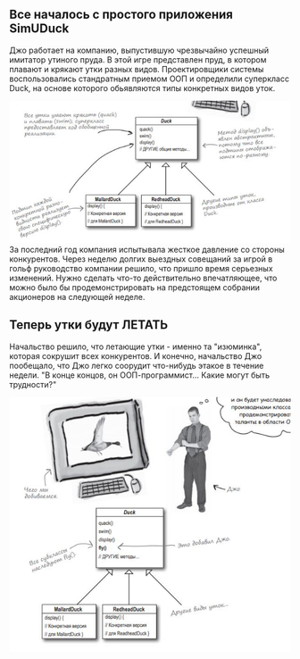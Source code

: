 ## Все началось с простого приложения SimUDuck

Джо работает на компанию, выпустившую чрезвычайно успешный имитатор утиного пруда. В этой игре представлен пруд, в котором плавают и крякают утки разных видов. Проектировщики системы воспользовались стандратным приемом ООП и определили суперкласс Duck, на основе которого обьявляются типы конкретных видов уток.


![kartinka1](https://github.com/Ruzajkin/ruzajkin7/blob/master/%D0%A1%D0%BD%D0%B8%D0%BC%D0%BE%D0%BA.JPG?raw=true)
За последний год компания испытывала жесткое давление со стороны конкурентов. Через неделю долгих выездных совещаний за игрой в гольф руководство компании решило, что пришло время серьезных изменений. Нужно сделать что-то действительно впечатляющее, что можно было бы продемонстрировать на предстоящем собрании акционеров на следующей неделе.


## Теперь утки будут ЛЕТАТЬ
Начальство решило, что летающие утки - именно та "изюминка", которая сокрушит всех конкурентов. И конечно, начальство Джо пообещало, что Джо легко соорудит что-нибудь этакое в течение недели. "В конце концов, он ООП-программист...
Какие могут быть трудности?"


![kartinka2](https://github.com/Ruzajkin/ruzajkin7/blob/master/12.JPG?raw=true)
